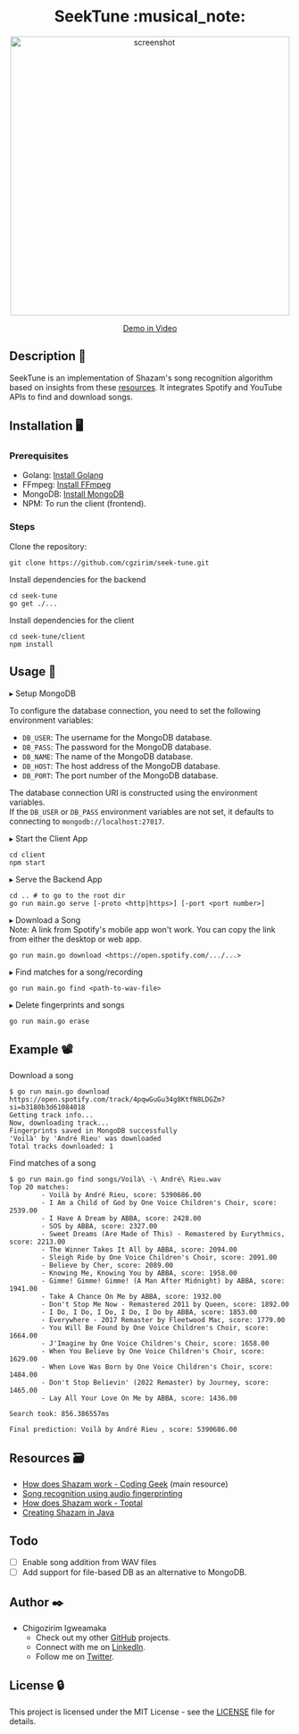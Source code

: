 <h1 align="center">SeekTune :musical_note:</h1>

<p align="center">
  <a href="https://drive.google.com/file/d/1I2esH2U4DtXHsNgYbUi4OL-ukV5i_1PI/view">
  <img src="https://github.com/user-attachments/assets/dfea2ceb-b360-4bf9-b84f-6431a9122d54" 
       alt="screenshot" 
       width="500">
</a>
</p>
<p align="center"><a href="https://drive.google.com/file/d/1I2esH2U4DtXHsNgYbUi4OL-ukV5i_1PI/view">Demo in Video</a></p>

## Description 🎼
SeekTune is an implementation of Shazam's song recognition algorithm based on insights from these [resources](#resources--card_file_box). It integrates Spotify and YouTube APIs to find and download songs.

[//]: # (## Current Limitations
While the algorithm works excellently in matching a song with its exact file, it doesn't always find the right match from a recording. However, this project is still a work in progress. I'm hopeful about making it work, but I could definitely use some help :slightly_smiling_face:.   
Additionally, it currently only supports song files in WAV format.
)

## Installation :desktop_computer:
### Prerequisites
- Golang: [Install Golang](https://golang.org/dl/)
- FFmpeg: [Install FFmpeg](https://ffmpeg.org/download.html)
- MongoDB: [Install MongoDB](https://www.mongodb.com/docs/manual/installation/)
- NPM: To run the client (frontend).

### Steps
Clone the repository:
```
git clone https://github.com/cgzirim/seek-tune.git
```
Install dependencies for the backend
```
cd seek-tune
go get ./...
```
Install dependencies for the client
```
cd seek-tune/client
npm install
```

## Usage :bicyclist:
▸ Setup MongoDB   
  
To configure the database connection, you need to set the following environment variables:
- `DB_USER`: The username for the MongoDB database.
- `DB_PASS`: The password for the MongoDB database.
- `DB_NAME`: The name of the MongoDB database.
- `DB_HOST`: The host address of the MongoDB database.
- `DB_PORT`: The port number of the MongoDB database.

The database connection URI is constructed using the environment variables.  
If the `DB_USER` or `DB_PASS` environment variables are not set, it defaults to connecting to `mongodb://localhost:27017`.
  
▸ Start the Client App
```
cd client
npm start
```
▸ Serve the Backend App
```
cd .. # to go to the root dir
go run main.go serve [-proto <http|https>] [-port <port number>]
```
▸ Download a Song  
Note: A link from Spotify's mobile app won't work. You can copy the link from either the desktop or web app.
```
go run main.go download <https://open.spotify.com/.../...>
```  
▸ Find matches for a song/recording
```
go run main.go find <path-to-wav-file>
```
▸ Delete fingerprints and songs
```
go run main.go erase
```

## Example :film_projector:  
Download a song 
```
$ go run main.go download https://open.spotify.com/track/4pqwGuGu34g8KtfN8LDGZm?si=b3180b3d61084018
Getting track info...
Now, downloading track...
Fingerprints saved in MongoDB successfully
'Voilà' by 'André Rieu' was downloaded
Total tracks downloaded: 1
```

Find matches of a song
```
$ go run main.go find songs/Voilà\ -\ André\ Rieu.wav
Top 20 matches:
        - Voilà by André Rieu, score: 5390686.00
        - I Am a Child of God by One Voice Children's Choir, score: 2539.00
        - I Have A Dream by ABBA, score: 2428.00
        - SOS by ABBA, score: 2327.00
        - Sweet Dreams (Are Made of This) - Remastered by Eurythmics, score: 2213.00
        - The Winner Takes It All by ABBA, score: 2094.00
        - Sleigh Ride by One Voice Children's Choir, score: 2091.00
        - Believe by Cher, score: 2089.00
        - Knowing Me, Knowing You by ABBA, score: 1958.00
        - Gimme! Gimme! Gimme! (A Man After Midnight) by ABBA, score: 1941.00
        - Take A Chance On Me by ABBA, score: 1932.00
        - Don't Stop Me Now - Remastered 2011 by Queen, score: 1892.00
        - I Do, I Do, I Do, I Do, I Do by ABBA, score: 1853.00
        - Everywhere - 2017 Remaster by Fleetwood Mac, score: 1779.00
        - You Will Be Found by One Voice Children's Choir, score: 1664.00
        - J'Imagine by One Voice Children's Choir, score: 1658.00
        - When You Believe by One Voice Children's Choir, score: 1629.00
        - When Love Was Born by One Voice Children's Choir, score: 1484.00
        - Don't Stop Believin' (2022 Remaster) by Journey, score: 1465.00
        - Lay All Your Love On Me by ABBA, score: 1436.00

Search took: 856.386557ms

Final prediction: Voilà by André Rieu , score: 5390686.00
```
## Resources  :card_file_box:
- [How does Shazam work - Coding Geek](https://drive.google.com/file/d/1ahyCTXBAZiuni6RTzHzLoOwwfTRFaU-C/view) (main resource)
- [Song recognition using audio fingerprinting](https://hajim.rochester.edu/ece/sites/zduan/teaching/ece472/projects/2019/AudioFingerprinting.pdf)
- [How does Shazam work - Toptal](https://www.toptal.com/algorithms/shazam-it-music-processing-fingerprinting-and-recognition)
- [Creating Shazam in Java](https://www.royvanrijn.com/blog/2010/06/creating-shazam-in-java/)


## Todo
-  [ ] Enable song addition from WAV files
-  [ ] Add support for file-based DB as an alternative to MongoDB.

## Author :black_nib:
- Chigozirim Igweamaka
  - Check out my other [GitHub](https://github.com/cgzirim) projects.
  - Connect with me on [LinkedIn](https://www.linkedin.com/in/chigozirim-igweamaka/).
  - Follow me on [Twitter](https://twitter.com/cgzirim).
 
## License :lock:
This project is licensed under the MIT License - see the [LICENSE](./LICENSE) file for details.

